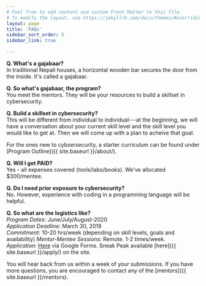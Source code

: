 ```yaml
---
# Feel free to add content and custom Front Matter to this file.
# To modify the layout, see https://jekyllrb.com/docs/themes/#overriding-theme-defaults
layout: page
title: 'FAQs'
sidebar_sort_order: 5
sidebar_link: true

---
```


__Q. What's a gajabaar?__   
In traditional Nepali houses, a horizontal wooden bar secures the door from the inside. It's called a gajabaar.

__Q. So what's gajabaar, the program?__  
You meet the mentors. They will be your resources to build a skillset in cybersecurity.

__Q. Build a skillset in cybersecurity?__  
This will be different from individual to individual---at the beginning, we will have a conversation
about your current skill level and the skill level you would like to get at. Then we will 
come up with a plan to acheive that goal. 

For the ones new to cybsersecurity, a starter curriculum can be found under  
[Program Outline]({{ site.baseurl }}/about/).

__Q. Will I get PAID?__  
Yes - all expenses covered (tools/labs/books). We've allocated $300/mentee.

__Q. Do I need prior exposure to cybersecurity?__  
No. However, experience with coding in a programming language will be  helpful.

__Q. So what are the logistics like?__  
*Program Dates:* June/July/August-2020  
*Application Deadline:* March 30, 2019   
*Commitment:* 10-20 hrs/week (depending on skill levels, goals and availability)
*Mentor-Mentee Sessions:* Remote. 1-2 times/week.  
*Application:* [Here](https://docs.google.com/forms/d/e/1FAIpQLSeKhcWN3VVSb-sYk0CPeXj0DDDaNIYn4Sz_fiWwKfpqWGUWnw/viewform) via Google Forms. Sneak Peak available
[here]({{ site.baseurl }}/apply/) on the site.

You will hear back from us within a week of your submissions. 
If you have more questions, you are encouraged to contact any of the [mentors]({{ site.baseurl }}/mentors).
